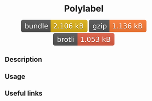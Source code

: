 <h1 style="text-align: center;">
  <div align="center">Polylabel</div>
</h1>

<p align="center">
  <img src="../../assets/badges/polylabel-file.svg" alt="polylabel-file-ts">
  <img src="../../assets/badges/polylabel-gzip.svg" alt="polylabel-gzip-ts">
  <img src="../../assets/badges/polylabel-brotli.svg" alt="polylabel-brotli-ts">
</p>

## Description

## Usage

## Useful links
